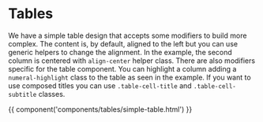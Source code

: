 # Tables

We have a simple table design that accepts some modifiers to build more complex. The content is, by default, aligned to the left but you can use generic helpers to change the alignment. In the example, the second column is centered with `align-center` helper class. There are also modifiers specific for the table component. You can highlight a column adding a `numeral-highlight` class to the table as seen in the example. If you want to use composed titles you can use `.table-cell-title` and `.table-cell-subtitle` classes.

{{ component('components/tables/simple-table.html') }}
